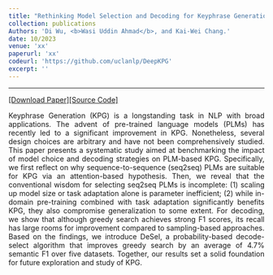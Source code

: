 ```yaml
---
title: "Rethinking Model Selection and Decoding for Keyphrase Generation with Pre-trained Sequence-to-Sequence Models"
collection: publications
Authors: 'Di Wu, <b>Wasi Uddin Ahmad</b>, and Kai-Wei Chang.'
date: 10/2023
venue: 'xx'
paperurl: 'xx'
codeurl: 'https://github.com/uclanlp/DeepKPG'
excerpt: ''
---
```

---
<a href='' target="_blank">[Download Paper]</a><a href='https://github.com/uclanlp/DeepKPG' target="_blank">[Source Code]</a>

<p align="justify">
Keyphrase Generation (KPG) is a longstanding task in NLP with broad applications. The advent of pre-trained language models (PLMs) has recently led to a significant improvement in KPG. 
Nonetheless, several design choices are arbitrary and have not been comprehensively studied. This paper presents a systematic study aimed at benchmarking the impact of model choice and 
decoding strategies on PLM-based KPG. Specifically, we first reflect on why sequence-to-sequence (seq2seq) PLMs are suitable for KPG via an attention-based hypothesis. Then, we reveal that 
the conventional wisdom for selecting seq2seq PLMs is incomplete: (1) scaling up model size or task adaptation alone is parameter inefficient; (2) while in-domain pre-training combined 
with task adaptation significantly benefits KPG, they also compromise generalization to some extent. For decoding, we show that although greedy search achieves strong F1 scores, its recall 
has large rooms for improvement compared to sampling-based approaches. Based on the findings, we introduce DeSel, a probability-based decode-select algorithm that improves greedy search by 
an average of 4.7% semantic F1 over five datasets. Together, our results set a solid foundation for future exploration and study of KPG.
</p>
